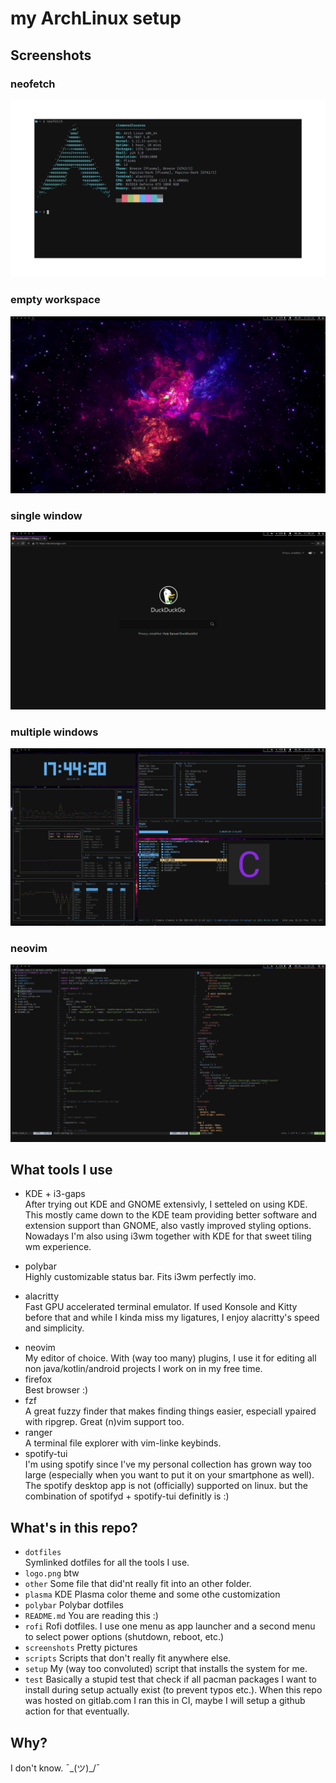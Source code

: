 # my ArchLinux setup

## Screenshots

### neofetch

![fn](./screenshots/nf.png)

### empty workspace

![empty](./screenshots/empty.png)

### single window

![single](./screenshots/ff.png)

### multiple windows

![mult](./screenshots/mult.png)

### neovim

![neovim](./screenshots/neovim.png)

## What tools I use

- KDE + i3-gaps  
  After trying out KDE and GNOME extensivly, I setteled on using KDE. This mostly came down to the KDE team providing better software and extension support than GNOME, also vastly improved styling options. Nowadays I'm also using i3wm together with KDE for that sweet tiling wm experience. </p>
- polybar  
  Highly customizable status bar. Fits i3wm perfectly imo. </p>
- alacritty  
  Fast GPU accelerated terminal emulator. If used Konsole and Kitty before that and while I kinda miss my ligatures, I enjoy alacritty's speed and simplicity. </p>
- neovim  
  My editor of choice. With (way too many) plugins, I use it for editing all non java/kotlin/android projects I work on in my free time.
- firefox  
  Best browser :)
- fzf  
  A great fuzzy finder that makes finding things easier, especiall ypaired with ripgrep. Great (n)vim support too.
- ranger  
  A terminal file explorer with vim-linke keybinds.
- spotify-tui  
  I'm using spotify since I've my personal collection has grown way too large (especially when you want to put it on your smartphone as well). The spotify desktop app is not (officially) supported on linux. but the combination of spotifyd + spotify-tui definitly is :)

## What's in this repo?

- `dotfiles`  
  Symlinked dotfiles for all the tools I use.
- `logo.png`
  btw
- `other`
  Some file that did'nt really fit into an other folder.
- `plasma`
  KDE Plasma color theme and some othe customization
- `polybar`
  Polybar dotfiles
- `README.md`
  You are reading this :)
- `rofi`
  Rofi dotfiles. I use one menu as app launcher and a second menu to select power options (shutdown, reboot, etc.)
- `screenshots`
  Pretty pictures
- `scripts`
  Scripts that don't really fit anywhere else.
- `setup`
  My (way too convoluted) script that installs the system for me.
- `test`
  Basically a stupid test that check if all pacman packages I want to install during setup actually exist (to prevent typos etc.). When this repo was hosted on gitlab.com I ran this in CI, maybe I will setup a github action for that eventually.

## Why?

I don't know. ¯\_(ツ)_/¯

